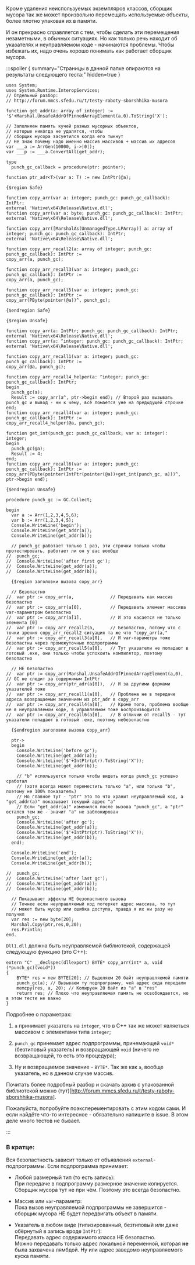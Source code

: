 


Кроме удаления неиспользуемых экземпляров классов, сборщик мусора так же может произвольно
перемещать используемые объекты, более плотно упаковая их в памяти.

И он прекрасно справляется с тем, чтобы сделать эти перемещения незаметными, в обычных ситуациях.
Но как только речь находит об указателях и неуправляемом коде - начинаются проблемы.
Чтобы избежать их, надо очень хорошо понимать как работает сборщик мусора.

:::spoiler { summary="Страницы в данной папке опираются на результаты следующего теста:" hidden=true }

```
uses System;
uses System.Runtime.InteropServices;
// Отдельный разбор:
// http://forum.mmcs.sfedu.ru/t/testy-raboty-sborshhika-musora

function get_addr(a: array of integer) := '$'+Marshal.UnsafeAddrOfPinnedArrayElement(a,0).ToString('X');

// Заполняем память кучей разных мусорных объектов,
// которые никогда не удалятся, чтобы
// сборщик мусора засуетился когда его тыкнут
// Не знаю почему надо именно массив массивов + массив их адресов
var ___a := ArrGen(10000, i->|0|);
var ___p := ___a.ConvertAll(get_addr);

type
  punch_gc_callback = procedure(ptr: pointer);
  
function ptr_adr<T>(var a: T) := new IntPtr(@a);

{$region Safe}

function copy_arr(var a: integer; punch_gc: punch_gc_callback): IntPtr;
external 'Native\x64\Release\Native.dll';
function copy_arr(var a: byte; punch_gc: punch_gc_callback): IntPtr;
external 'Native\x64\Release\Native.dll';

function copy_arr([MarshalAs(UnmanagedType.LPArray)] a: array of integer; punch_gc: punch_gc_callback): IntPtr;
external 'Native\x64\Release\Native.dll';

function copy_arr_recall2(a: array of integer; punch_gc: punch_gc_callback): IntPtr :=
copy_arr(a, punch_gc);

function copy_arr_recall3(var a: integer; punch_gc: punch_gc_callback): IntPtr :=
copy_arr(a, punch_gc);

function copy_arr_recall5(var a: integer; punch_gc: punch_gc_callback): IntPtr :=
copy_arr(PByte(pointer(@a))^, punch_gc);

{$endregion Safe}

{$region Unsafe}

function copy_arr(a: IntPtr; punch_gc: punch_gc_callback): IntPtr;
external 'Native\x64\Release\Native.dll';
function copy_arr(a: ^integer; punch_gc: punch_gc_callback): IntPtr;
external 'Native\x64\Release\Native.dll';

function copy_arr_recall1(var a: integer; punch_gc: punch_gc_callback): IntPtr :=
copy_arr(@a, punch_gc);

function copy_arr_recall4_helper(a: ^integer; punch_gc: punch_gc_callback): IntPtr;
begin
  punch_gc(a);
  Result := copy_arr(a^, ptr->begin end); // Второй раз вызывать punch_gc и вывод - ни к чему, всё ломается уже на предыдущей строчке
end;
function copy_arr_recall4(var a: integer; punch_gc: punch_gc_callback): IntPtr :=
copy_arr_recall4_helper(@a, punch_gc);

function get_int(punch_gc: punch_gc_callback; var a: integer): integer;
begin
  punch_gc(@a);
  Result := 4;
end;
function copy_arr_recall6(var a: integer; punch_gc: punch_gc_callback): IntPtr :=
copy_arr(PByte(pointer(IntPtr(pointer(@a))+get_int(punch_gc, a)))^, ptr->begin end);

{$endregion Unsafe}

procedure punch_gc := GC.Collect;

begin
  var a := Arr(1,2,3,4,5,6);
  var b := Arr(1,2,3,4,5);
  Console.WriteLine('begin');
  Console.WriteLine(get_addr(a));
  Console.WriteLine(get_addr(b));
  
  // punch_gc работает только 1 раз, эти строчки только чтобы протестировать, работает ли он у вас вообще
//  punch_gc;
//  Console.WriteLine('after first gc');
//  Console.WriteLine(get_addr(a));
//  Console.WriteLine(get_addr(b));
  
  {$region заголовки вызова copy_arr}
  
  // Безопастно
//  var ptr := copy_arr(a,              // Передавать как массив безопастно
//  var ptr := copy_arr(a[0],           // Передавать элемент массива var-параметром безопастно
//  var ptr := copy_arr(a[1],           // И это касается не только элемента [0]
//  var ptr := copy_arr_recall2(a,      // Безопастно, потому что с точки зрения copy_arr_recall2 ситуация та же что "copy_arr(a,"
//  var ptr := copy_arr_recall3(a[0],   // И var-параметры тоже безопастны через промежуточные подпрограммы
//  var ptr := copy_arr_recall5(a[0],   // Тут указатели не попадают в готовый .exe, они только чтобы успокоить компилятор, поэтому безопастно
  
  // НЕ безопастно
//  var ptr := copy_arr(Marshal.UnsafeAddrOfPinnedArrayElement(a,0), // GC не следит за содержимым IntPtr
//  var ptr := copy_arr(ptr_adr(a[0]),  // И за другими формами указателей тоже
//  var ptr := copy_arr_recall1(a[0],   // Проблема не в передаче адреса возвращаемым значением из ptr_adr в copy_arr
//  var ptr := copy_arr_recall4(a[0],   // Кроме того, проблема вообще не в неуправляемом коде, в управляемом тоже воспроизводится
//  var ptr := copy_arr_recall6(a[0],   // В отличии от recall5 - тут указатели попадают в готовый .exe, поэтому небезопастно
  
  {$endregion заголовки вызова copy_arr}
  
  ptr->
  begin
    Console.WriteLine('before gc');
    Console.WriteLine(get_addr(a));
    Console.WriteLine('$'+IntPtr(ptr).ToString('X'));
    Console.WriteLine(get_addr(b));
    
    // "b" используется только чтобы видеть когда punch_gc успешно сработал
    // (хотя всегда может переместить только "a", или только "b", поэтому не 100% показатель)
    // Но главное тут - "ptr" это то что хранит неуправляемый код, а "get_addr(a)" показывает текущий адрес "a"
    // Если "get_addr(a)" изменился после вызова "punch_gc", а "ptr" остался тем же - значит "a" не заблокирован
    punch_gc;
    Console.WriteLine('after gc');
    Console.WriteLine(get_addr(a));
    Console.WriteLine('$'+IntPtr(ptr).ToString('X'));
    Console.WriteLine(get_addr(b));
  end);
  
  Console.WriteLine('end');
  Console.WriteLine(get_addr(a));
  Console.WriteLine(get_addr(b));
  
//  punch_gc;
//  Console.WriteLine('after last gc');
//  Console.WriteLine(get_addr(a));
//  Console.WriteLine(get_addr(b));
  
  // Показывает эффекты НЕ безопастного вызова
  // Точнее если неуправляемый код потеряет адрес массива, то тут
  // может быть мусор или ошибка доступа, правда я их ни разу не получил
  var res := new byte[20];
  Marshal.Copy(ptr,res,0,20);
  res.Println;
end.
```
`Dll1.dll` должна быть неуправляемой библиотекой, содержащей следующую функцию (это C++):
```
extern "C" __declspec(dllexport) BYTE* copy_arr(int* a, void (*punch_gc)(void*))
{
    BYTE* res = new BYTE[20]; // Выделяем 20 байт неуправляемой памяти
    punch_gc(a); // Вызываем ту подпрограмму, чей адрес сюда передали
    memcpy(res, a, 20); // Копируем 20 байт из "a" в "res"
    return res; // Плохо что неуправляемая память не освобождается, но в этом тесте не важно
}
```
Подробнее о параметрах:
1. `a` принимает указатель на `integer`, что в C++ так же может являеться массивом с элементами типа `integer`;

2. `punch_gc` принемает адрес подпрограммы, принемающей `void*` (безтиповый указатель)
и возвращающей `void` (ничего не возвращающей, то есть это процедура);

3. Ну и возвращаемое значение - `BYTE*`. Так же как `a`, вообще указатель, но в данном случае массив.

Почитать более подробный разбор и скачать архив с упакованной библиотекой можно (тут)[http://forum.mmcs.sfedu.ru/t/testy-raboty-sborshhika-musora].

Пожалуйста, попробуйте поэксперементировать с этим кодом сами. И если найдёте
что-то интересное - обязательно напишите в issue. В этом деле много тестов не бывает.

:::

### В кратце:

Вся безопастность зависит только от объявления `external`-подпрограммы. Если подпрограмма принимает:

- Любой размерный тип (то есть запись):\
При передаче в подпрограмму размерное значение копируется.
Сборщик мусора тут не при чём. Поэтому это всегда безопастно.

- Массив или `var`-параметр:\
Пока вызов неуправляемой подпрограммы не завершится - сборщик мусора НЕ будет передвигать объект в памяти.

- Указатель в любом виде (типизированный, безтиповый или даже обёрнутый в запись вроде `IntPtr`):\
Передавать адрес содержимого класса НЕ безопастно.\
Можно передавать только адрес локальной переменной, которая **не** была захвачена лямбдой.
Ну или адрес заведомо неуправляемого куска памяти.


